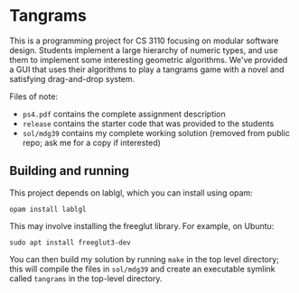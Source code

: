 Tangrams
========

This is a programming project for CS 3110 focusing on modular software design.
Students implement a large hierarchy of numeric types, and use them to implement
some interesting geometric algorithms.  We've provided a GUI that uses their
algorithms to play a tangrams game with a novel and satisfying drag-and-drop
system.

Files of note:
 * `ps4.pdf`   contains the complete assignment description
 * `release`   contains the starter code that was provided to the students
 * `sol/mdg39` contains my complete working solution (removed from public repo;
   ask me for a copy if interested)

Building and running
--------------------

This project depends on lablgl, which you can install using opam:

    opam install lablgl

This may involve installing the freeglut library.  For example, on Ubuntu:

    sudo apt install freeglut3-dev

You can then build my solution by running `make` in the top level directory;
this will compile the files in `sol/mdg39` and create an
executable symlink called `tangrams` in the top-level directory.


